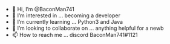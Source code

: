 - 👋 Hi, I’m @BaconMan741
- 👀 I’m interested in ... becoming a developer
- 🌱 I’m currently learning ... Python3 and Java
- 💞️ I’m looking to collaborate on ... anything helpful for a newb
- 📫 How to reach me ... discord BaconMan741#1121

<!---
BaconMan741/BaconMan741 is a ✨ special ✨ repository because its `README.md` (this file) appears on your GitHub profile.
You can click the Preview link to take a look at your changes.
--->

